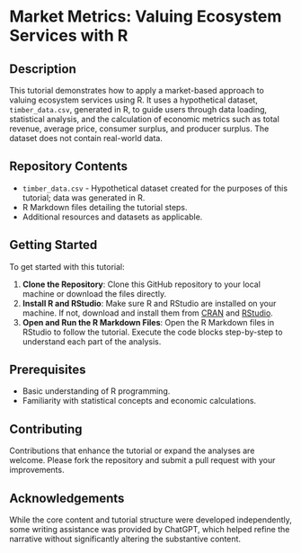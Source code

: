 # Market Metrics: Valuing Ecosystem Services with R

## Description
This tutorial demonstrates how to apply a market-based approach to valuing ecosystem services using R. It uses a hypothetical dataset, `timber_data.csv`, generated in R, to guide users through data loading, statistical analysis, and the calculation of economic metrics such as total revenue, average price, consumer surplus, and producer surplus. The dataset does not contain real-world data.

## Repository Contents
- `timber_data.csv` - Hypothetical dataset created for the purposes of this tutorial; data was generated in R.
- R Markdown files detailing the tutorial steps.
- Additional resources and datasets as applicable.

## Getting Started
To get started with this tutorial:
1. **Clone the Repository**: Clone this GitHub repository to your local machine or download the files directly.
2. **Install R and RStudio**: Make sure R and RStudio are installed on your machine. If not, download and install them from [CRAN](https://cran.r-project.org/mirrors.html) and [RStudio](https://rstudio.com/products/rstudio/download/).
3. **Open and Run the R Markdown Files**: Open the R Markdown files in RStudio to follow the tutorial. Execute the code blocks step-by-step to understand each part of the analysis.

## Prerequisites
- Basic understanding of R programming.
- Familiarity with statistical concepts and economic calculations.

## Contributing
Contributions that enhance the tutorial or expand the analyses are welcome. Please fork the repository and submit a pull request with your improvements.

## Acknowledgements
While the core content and tutorial structure were developed independently, some writing assistance was provided by ChatGPT, which helped refine the narrative without significantly altering the substantive content.
